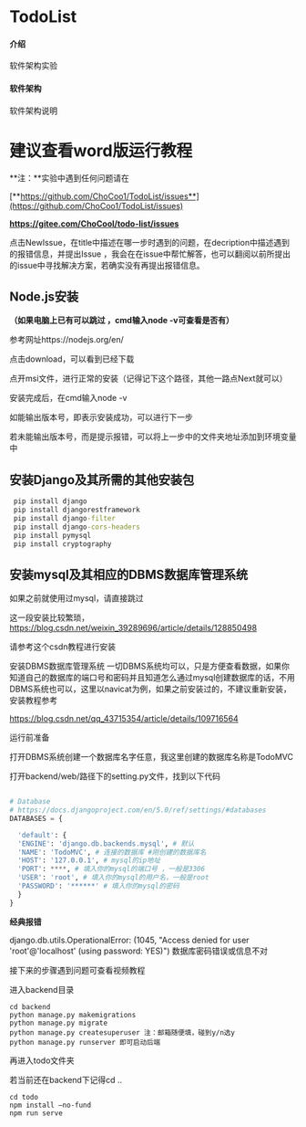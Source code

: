 # TodoList

#### 介绍
软件架构实验

#### 软件架构

软件架构说明



# 建议查看word版运行教程

**注：**实验中遇到任何问题请在

[**https://github.com/ChoCoo1/TodoList/issues**](https://github.com/ChoCoo1/TodoList/issues)

**https://gitee.com/ChoCool/todo-list/issues**

点击NewIssue，在title中描述在哪一步时遇到的问题，在decription中描述遇到的报错信息，并提出Issue ，我会在在issue中帮忙解答，也可以翻阅以前所提出的issue中寻找解决方案，若确实没有再提出报错信息。



## Node.js安装

**（如果电脑上已有可以跳过 ，cmd输入node -v可查看是否有）**

参考网址https://nodejs.org/en/



点击download，可以看到已经下载

 

点开msi文件，进行正常的安装（记得记下这个路径，其他一路点Next就可以）

 

安装完成后，在cmd输入node -v 

如能输出版本号，即表示安装成功，可以进行下一步

若未能输出版本号，而是提示报错，可以将上一步中的文件夹地址添加到环境变量中

 

## **安装Django及其所需的其他安装包**

```cmd
 pip install django
 pip install djangorestframework
 pip install django-filter
 pip install django-cors-headers
 pip install pymysql
 pip install cryptography
```

## 安装mysql及其相应的DBMS数据库管理系统

如果之前就使用过mysql，请直接跳过

这一段安装比较繁琐，https://blog.csdn.net/weixin_39289696/article/details/128850498

请参考这个csdn教程进行安装

 

安装DBMS数据库管理系统 一切DBMS系统均可以，只是方便查看数据，如果你知道自己的数据库的端口号和密码并且知道怎么通过mysql创建数据库的话，不用DBMS系统也可以，这里以navicat为例，如果之前安装过的，不建议重新安装，安装教程参考

https://blog.csdn.net/qq_43715354/article/details/109716564

 

运行前准备

打开DBMS系统创建一个数据库名字任意，我这里创建的数据库名称是TodoMVC

打开backend/web/路径下的setting.py文件，找到以下代码

```python

# Database
# https://docs.djangoproject.com/en/5.0/ref/settings/#databases
DATABASES = {

  'default': {
  'ENGINE': 'django.db.backends.mysql', # 默认
  'NAME': 'TodoMVC', # 连接的数据库 #刚创建的数据库名
  'HOST': '127.0.0.1', # mysql的ip地址
  'PORT': ****, # 填入你的mysql的端口号 ，一般是3306
  'USER': 'root', # 填入你的mysql的用户名，一般是root
  'PASSWORD': '******' # 填入你的mysql的密码
  }
}
```

 

**经典报错**

django.db.utils.OperationalError: (1045, "Access denied for user 'root'@'localhost' (using password: YES)")  数据库密码错误或信息不对

 

接下来的步骤遇到问题可查看视频教程

进入backend目录

```
cd backend
python manage.py makemigrations
python manage.py migrate 
python manage.py createsuperuser 注：邮箱随便填，碰到y/n选y
python manage.py runserver 即可启动后端
```



再进入todo文件夹

若当前还在backend下记得cd ..



```
cd todo
npm install –no-fund
npm run serve
```



 
